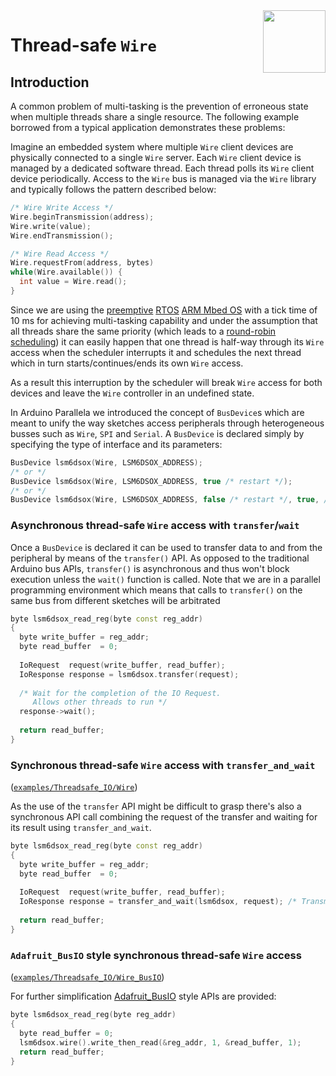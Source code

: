 <img src="https://content.arduino.cc/website/Arduino_logo_teal.svg" height="100" align="right"/>

Thread-safe `Wire`
=================
## Introduction
A common problem of multi-tasking is the prevention of erroneous state when multiple threads share a single resource. The following example borrowed from a typical application demonstrates these problems:

Imagine an embedded system where multiple `Wire` client devices are physically connected to a single `Wire` server. Each `Wire` client device is managed by a dedicated software thread. Each thread polls its `Wire` client device periodically. Access to the `Wire` bus is managed via the `Wire` library and typically follows the pattern described below:
```C++
/* Wire Write Access */
Wire.beginTransmission(address);
Wire.write(value);
Wire.endTransmission();

/* Wire Read Access */
Wire.requestFrom(address, bytes)
while(Wire.available()) {
  int value = Wire.read();
}
```
Since we are using the [preemptive](https://os.mbed.com/docs/mbed-os/v6.11/program-setup/concepts.html#threads) [RTOS](https://en.wikipedia.org/wiki/Real-time_operating_system) [ARM Mbed OS](https://os.mbed.com/mbed-os/) with a tick time of 10 ms for achieving multi-tasking capability and under the assumption that all threads share the same priority (which leads to a [round-robin scheduling](https://en.wikipedia.org/wiki/Round-robin_scheduling)) it can easily happen that one thread is half-way through its `Wire` access when the scheduler interrupts it and schedules the next thread which in turn starts/continues/ends its own `Wire` access.

As a result this interruption by the scheduler will break `Wire` access for both devices and leave the `Wire` controller in an undefined state. 

In Arduino Parallela we introduced the concept of `BusDevice`s which are meant to unify the way sketches access peripherals through heterogeneous busses such as `Wire`, `SPI` and `Serial`. A `BusDevice` is declared simply by specifying the type of interface and its parameters: 
```C++
BusDevice lsm6dsox(Wire, LSM6DSOX_ADDRESS);
/* or */
BusDevice lsm6dsox(Wire, LSM6DSOX_ADDRESS, true /* restart */);
/* or */
BusDevice lsm6dsox(Wire, LSM6DSOX_ADDRESS, false /* restart */, true, /* stop */);
```

### Asynchronous thread-safe `Wire` access with `transfer`/`wait` 
Once a `BusDevice` is declared it can be used to transfer data to and from the peripheral by means of the `transfer()` API. As opposed to the traditional Arduino bus APIs, `transfer()` is asynchronous and thus won't block execution unless the `wait()` function is called.
Note that we are in a parallel programming environment which means that calls to `transfer()` on the same bus from different sketches will be arbitrated 

```C++
byte lsm6dsox_read_reg(byte const reg_addr)
{
  byte write_buffer = reg_addr;
  byte read_buffer  = 0;
  
  IoRequest  request(write_buffer, read_buffer);
  IoResponse response = lsm6dsox.transfer(request);
  
  /* Wait for the completion of the IO Request. 
     Allows other threads to run */
  response->wait();
 
  return read_buffer;
}
```

### Synchronous thread-safe `Wire` access with `transfer_and_wait` 
([`examples/Threadsafe_IO/Wire`](../examples/Threadsafe_IO/Wire))

As the use of the `transfer` API might be difficult to grasp there's also a synchronous API call combining the request of the transfer and waiting for its result using `transfer_and_wait`. 
```C++
byte lsm6dsox_read_reg(byte const reg_addr)
{
  byte write_buffer = reg_addr;
  byte read_buffer  = 0;
  
  IoRequest  request(write_buffer, read_buffer);
  IoResponse response = transfer_and_wait(lsm6dsox, request); /* Transmit IO request for execution and wait for completion of request. */
  
  return read_buffer;
}
```

### `Adafruit_BusIO` style **synchronous** thread-safe `Wire` access
([`examples/Threadsafe_IO/Wire_BusIO`](../examples/Threadsafe_IO/Wire_BusIO))

For further simplification [Adafruit_BusIO](https://github.com/adafruit/Adafruit_BusIO) style APIs are provided:

```C++
byte lsm6dsox_read_reg(byte reg_addr)
{
  byte read_buffer = 0;
  lsm6dsox.wire().write_then_read(&reg_addr, 1, &read_buffer, 1);
  return read_buffer;
}
```
